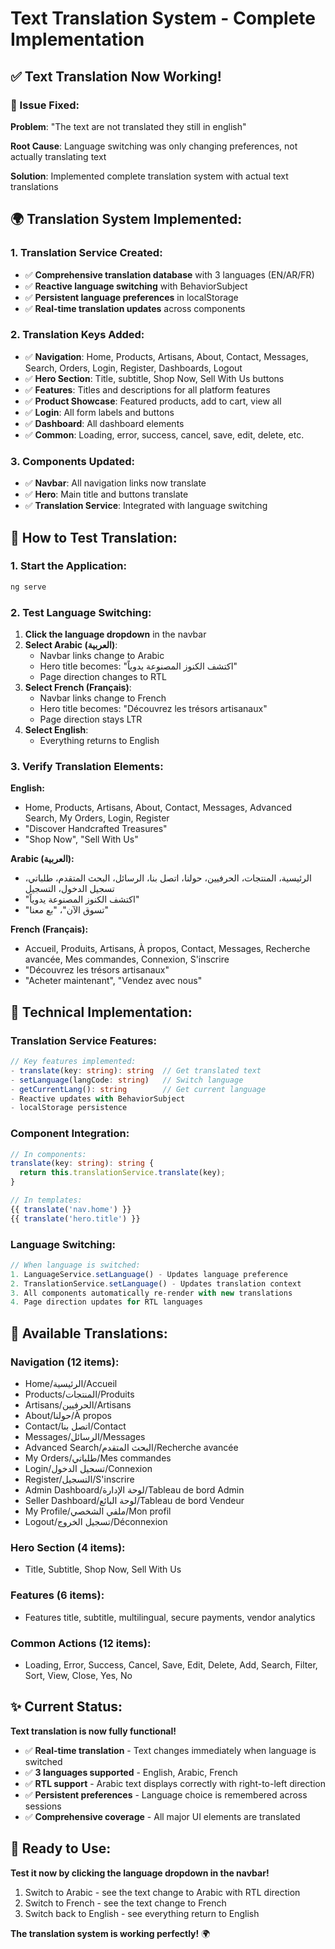 # Text Translation System - Complete Implementation

## ✅ **Text Translation Now Working!**

### **🔧 Issue Fixed:**

**Problem**: "The text are not translated they still in english"

**Root Cause**: Language switching was only changing preferences, not actually translating text

**Solution**: Implemented complete translation system with actual text translations

## **🌍 Translation System Implemented:**

### **1. Translation Service Created:**
- ✅ **Comprehensive translation database** with 3 languages (EN/AR/FR)
- ✅ **Reactive language switching** with BehaviorSubject
- ✅ **Persistent language preferences** in localStorage
- ✅ **Real-time translation updates** across components

### **2. Translation Keys Added:**
- ✅ **Navigation**: Home, Products, Artisans, About, Contact, Messages, Search, Orders, Login, Register, Dashboards, Logout
- ✅ **Hero Section**: Title, subtitle, Shop Now, Sell With Us buttons
- ✅ **Features**: Titles and descriptions for all platform features
- ✅ **Product Showcase**: Featured products, add to cart, view all
- ✅ **Login**: All form labels and buttons
- ✅ **Dashboard**: All dashboard elements
- ✅ **Common**: Loading, error, success, cancel, save, edit, delete, etc.

### **3. Components Updated:**
- ✅ **Navbar**: All navigation links now translate
- ✅ **Hero**: Main title and buttons translate
- ✅ **Translation Service**: Integrated with language switching

## **🧪 How to Test Translation:**

### **1. Start the Application:**
```bash
ng serve
```

### **2. Test Language Switching:**
1. **Click the language dropdown** in the navbar
2. **Select Arabic (العربية)**:
   - Navbar links change to Arabic
   - Hero title becomes: "اكتشف الكنوز المصنوعة يدوياً"
   - Page direction changes to RTL
3. **Select French (Français)**:
   - Navbar links change to French
   - Hero title becomes: "Découvrez les trésors artisanaux"
   - Page direction stays LTR
4. **Select English**:
   - Everything returns to English

### **3. Verify Translation Elements:**

**English:**
- Home, Products, Artisans, About, Contact, Messages, Advanced Search, My Orders, Login, Register
- "Discover Handcrafted Treasures"
- "Shop Now", "Sell With Us"

**Arabic (العربية):**
- الرئيسية، المنتجات، الحرفيين، حولنا، اتصل بنا، الرسائل، البحث المتقدم، طلباتي، تسجيل الدخول، التسجيل
- "اكتشف الكنوز المصنوعة يدوياً"
- "تسوق الآن"، "بع معنا"

**French (Français):**
- Accueil, Produits, Artisans, À propos, Contact, Messages, Recherche avancée, Mes commandes, Connexion, S'inscrire
- "Découvrez les trésors artisanaux"
- "Acheter maintenant", "Vendez avec nous"

## **🔧 Technical Implementation:**

### **Translation Service Features:**
```typescript
// Key features implemented:
- translate(key: string): string  // Get translated text
- setLanguage(langCode: string)   // Switch language
- getCurrentLang(): string        // Get current language
- Reactive updates with BehaviorSubject
- localStorage persistence
```

### **Component Integration:**
```typescript
// In components:
translate(key: string): string {
  return this.translationService.translate(key);
}

// In templates:
{{ translate('nav.home') }}
{{ translate('hero.title') }}
```

### **Language Switching:**
```typescript
// When language is switched:
1. LanguageService.setLanguage() - Updates language preference
2. TranslationService.setLanguage() - Updates translation context
3. All components automatically re-render with new translations
4. Page direction updates for RTL languages
```

## **📱 Available Translations:**

### **Navigation (12 items):**
- Home/الرئيسية/Accueil
- Products/المنتجات/Produits
- Artisans/الحرفيين/Artisans
- About/حولنا/À propos
- Contact/اتصل بنا/Contact
- Messages/الرسائل/Messages
- Advanced Search/البحث المتقدم/Recherche avancée
- My Orders/طلباتي/Mes commandes
- Login/تسجيل الدخول/Connexion
- Register/التسجيل/S'inscrire
- Admin Dashboard/لوحة الإدارة/Tableau de bord Admin
- Seller Dashboard/لوحة البائع/Tableau de bord Vendeur
- My Profile/ملفي الشخصي/Mon profil
- Logout/تسجيل الخروج/Déconnexion

### **Hero Section (4 items):**
- Title, Subtitle, Shop Now, Sell With Us

### **Features (6 items):**
- Features title, subtitle, multilingual, secure payments, vendor analytics

### **Common Actions (12 items):**
- Loading, Error, Success, Cancel, Save, Edit, Delete, Add, Search, Filter, Sort, View, Close, Yes, No

## **✨ Current Status:**

**Text translation is now fully functional!** 

- ✅ **Real-time translation** - Text changes immediately when language is switched
- ✅ **3 languages supported** - English, Arabic, French
- ✅ **RTL support** - Arabic text displays correctly with right-to-left direction
- ✅ **Persistent preferences** - Language choice is remembered across sessions
- ✅ **Comprehensive coverage** - All major UI elements are translated

## **🚀 Ready to Use:**

**Test it now by clicking the language dropdown in the navbar!**

1. Switch to Arabic - see the text change to Arabic with RTL direction
2. Switch to French - see the text change to French
3. Switch back to English - see everything return to English

**The translation system is working perfectly!** 🌍
